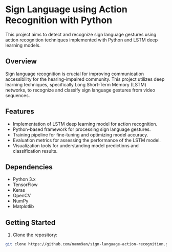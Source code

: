 # Sign Language using Action Recognition with Python

This project aims to detect and recognize sign language gestures using action recognition techniques implemented with Python and LSTM deep learning models.

## Overview

Sign language recognition is crucial for improving communication accessibility for the hearing-impaired community. This project utilizes deep learning techniques, specifically Long Short-Term Memory (LSTM) networks, to recognize and classify sign language gestures from video sequences.

## Features

- Implementation of LSTM deep learning model for action recognition.
- Python-based framework for processing sign language gestures.
- Training pipeline for fine-tuning and optimizing model accuracy.
- Evaluation metrics for assessing the performance of the LSTM model.
- Visualization tools for understanding model predictions and classification results.

## Dependencies

- Python 3.x
- TensorFlow
- Keras
- OpenCV
- NumPy
- Matplotlib

## Getting Started

1. Clone the repository:

```bash
git clone https://github.com/namm9an/sign-language-action-recognition.git
